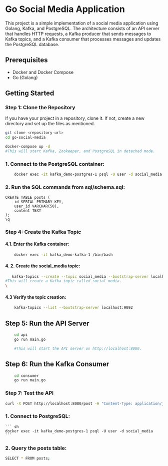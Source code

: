 # Go Social Media Application

This project is a simple implementation of a social media application using Golang, Kafka, and PostgreSQL. The architecture consists of an API server that handles HTTP requests, a Kafka producer that sends messages to Kafka topics, and a Kafka consumer that processes messages and updates the PostgreSQL database.

## Prerequisites

- Docker and Docker Compose
- Go (Golang)

## Getting Started

### Step 1: Clone the Repository

If you have your project in a repository, clone it. If not, create a new directory and set up the files as mentioned.

```sh
git clone <repository-url>
cd go-social-media

docker-compose up -d    
#This will start Kafka, Zookeeper, and PostgreSQL in detached mode.
```

###	1.	Connect to the PostgreSQL container:
```sh 
    docker exec -it kafka_demo-postgres-1 psql -U user -d social_media
```

### 2.	Run the SQL commands from sql/schema.sql:
```
CREATE TABLE posts (
    id SERIAL PRIMARY KEY,
    user_id VARCHAR(50),
    content TEXT
);
\q
```

### Step 4: Create the Kafka Topic
#### 4.1.	Enter the Kafka container:

```sh
    docker exec -it kafka_demo-kafka-1 /bin/bash
```
#### 4.	2.	Create the social_media topic:


```sh
   kafka-topics --create --topic social_media --bootstrap-server localhost:9092 --partitions 1 --replication-factor 1
#This will create a Kafka topic called social_media.
\
```
#### 4.3 Verify the topic creation:

``` sh
    kafka-topics --list --bootstrap-server localhost:9092
```

## Step 5: Run the API Server

``` sh
    cd api
    go run main.go

    #This will start the API server on http://localhost:8080.
```

## Step 6: Run the Kafka Consumer
``` sh
    cd consumer
    go run main.go
```
### Step 7: Test the API

``` sh
curl -X POST http://localhost:8080/post -H "Content-Type: application/json" -d '{"user_id": "user1", "content": "Hello, World!"}'
```


### 1.	Connect to PostgreSQL:
    ``` sh
    docker exec -it kafka_demo-postgres-1 psql -U user -d social_media
    ```

### 2.	Query the posts table:
``` sh
SELECT * FROM posts;

```